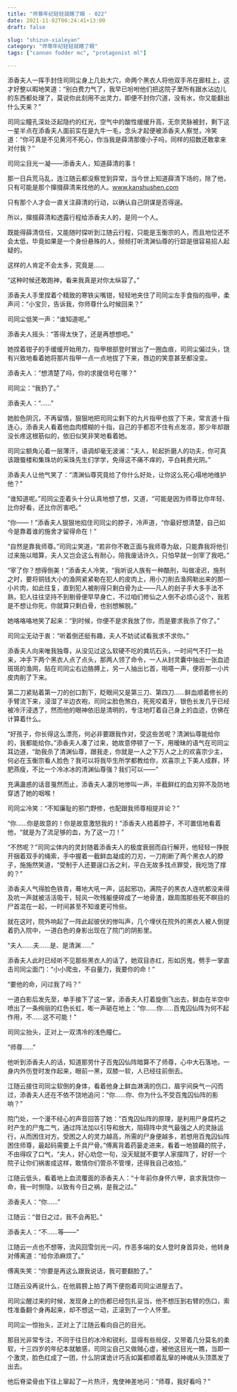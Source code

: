```yaml
---
title: "师尊年纪轻轻就瞎了眼 - 022"
date: 2021-11-02T00:24:41+13:00
draft: false

slug: "shizun-xialeyan"
category: "师尊年纪轻轻就瞎了眼"
tags: ["cannon fodder mc", "protagonist ml"]

---
```

添香夫人一挥手封住司同尘身上几处大穴，命两个黑衣人将他双手吊在廊柱上，这才好整以暇地笑道：“别白费力气了，我早已吩咐他们把这院子里所有跟水沾边儿的东西都处理了，莫说你此刻用不出灵力，即便不封你穴道，没有水，你又能翻出什么天来？”

司同尘瞳孔深处泛起隐约的红光，空气中的酸性缓缓升高，无奈灵脉被封，剩下这一星半点在添香夫人面前实在是九牛一毛，念头才起便被添香夫人察觉，冷笑道：“你可真是不见黄河不死心，你当我是薛清那傻小子吗，同样的招数还敢拿来对付我？”

司同尘目光一凝——添香夫人，知道薛清的事！

那一日兵荒马乱，连江随云都没察觉到异常，当今世上知道薛清下场的，除了他，只有可能是那个撺掇薛清来找他的人。www.kanshushen.com

只有那个人才会一直关注薛清的行动，以确认自己阴谋是否得逞。

所以，撺掇薛清和透露行程给添香夫人的，是同一个人。

既能得薛清信任，又能随时探听到江随云行程，只能是玉衡宗的人，而且地位还不会太低，毕竟如果是一个身份悬殊的人，频频打听清渊仙尊的行踪是很容易招人起疑的。

这样的人肯定不会太多，究竟是……

“这种时候还敢跑神，看来我真是对你太纵容了。”

添香夫人手里捏着个精致的寒铁尖嘴钳，轻轻地夹住了司同尘左手食指的指甲，柔声问：“小宝贝，告诉我，你师尊什么时候回来？”

司同尘低笑一声：“谁知道呢。”

添香夫人摇头：“答得太快了，还是再想想吧。”

她捏着钳子的手缓缓开始用力，指甲根部登时冒出了一圈血痕，司同尘偏过头，饶有兴致地看着她将那片指甲一点一点地拔了下来，唇边的笑意甚至都没变。

添香夫人：“想清楚了吗，你的求援信号在哪？”

司同尘：“我扔了。”

添香夫人：“……”

她脸色阴沉，不再留情，狠狠地把司同尘剩下的九片指甲也拔了下来，常言道十指连心，添香夫人看着他血肉模糊的十指，自己的手都忍不住有点发凉，那少年却跟没长疼这根筋似的，依旧似笑非笑地看着她。

司同尘额角沁着一层薄汗，语调却毫无波澜：“夫人，轮起折磨人的功夫，你可真该跟蜃楼和集珠坊的采珠先生们学学，免得这不痛不痒的，平白耗费光阴。”

添香夫人让他气笑了：“清渊仙尊究竟给了你什么好处，让你这么死心塌地地维护他？”

“谁知道呢。”司同尘歪着头十分认真地想了想，又道，“可能是因为师尊比你年轻、比你好看，还比你厉害吧。”

“你——！”添香夫人狠狠地掐住司同尘的脖子，冷声道，“你最好想清楚，自己如今是靠着谁的施舍才留得命在！”

“自然是靠我师尊。”司同尘笑道，“若非你不敢正面与我师尊为敌，只能靠我将他引过来施以暗算，夫人又岂会这么有耐心，陪我废话许久，只怕早就一剑宰了我吧。”

“宰了你？想得倒美！”添香夫人冷笑，“我听说人族有一种酷刑，叫做凌迟，施刑之时，要将铜钱大小的渔网紧紧勒在犯人的皮肉上，用小刀削去渔网勒出来的那一小片肉，如此往复，直到犯人被削得只剩白骨为止——凡人的刽子手大多手法不熟，犯人往往坚持不到剔骨便早早身亡，不过咱们修仙之人倒不必烦心这个，我若是不想让你死，你就算只剩白骨，也别想解脱。”

她咯咯咯地笑了起来：“到时候，你便不是求我放了你，而是要求我杀了你了。”

司同尘无动于衷：“听着倒还挺有趣，夫人不妨试试看我求不求你。”

添香夫人向来唯我独尊，从没见过这么软硬不吃的粪坑石头，一时间气不打一处来，冲手下两个黑衣人点了点头，那两人领了命令，一人从封灵囊中抽出一张血迹斑斑的渔网，贴在司同尘右边胳膊上，另一人抽出匕首，啪嗒一声，便将那一小片皮肉削了下来。

第二刀紧贴着第一刀的创口割下，眨眼间又是第三刀、第四刀……鲜血顺着修长的手臂流下来，浸湿了半边衣袍，司同尘脸色煞白，死死咬着牙，银色长发几乎已经被冷汗浸透了，然而他的眼神依旧是清明的，专注地盯着自己身上的血迹，仿佛在计算着什么。

“好孩子，你长得这么漂亮，何必非要跟我作对，受这些苦呢？清渊仙尊能给你的，我都能给你。”添香夫人凑了过来，她故意停顿了一下，用暧昧的语气在司同尘耳边道，“助我杀了清渊仙尊，跟我走，你就是一人之下万人之上的欢喜宗少主，何必在玉衡宗看人脸色？我可以将我毕生所学都教给你，欢喜宗上下美人成群，环肥燕瘦，不比一个冷冰冰的清渊仙尊强？我们可以——”

充满蛊惑的话音戛然而止，添香夫人凄厉地惨叫一声，半截鲜红的血刃猝不及防地穿透了她的咽喉！

司同尘冷笑：“不知廉耻的邪门野修，也配跟我师尊相提并论？”

“你……你是故意的！你是故意激怒我的！”添香夫人捂着脖子，不可置信地看着他，“就是为了流足够的血，为了这一刀！”

“不然呢？”司同尘体内的灵封随着添香夫人的极度衰弱而自行解开，他轻轻一挣脱开捆着双手的绳索，手中握着一截鲜血凝成的刀刃，一刀削断了两个黑衣人的脖子，施施然笑道，“受制于人还要逞口舌之利，平白无故多找点罪受，我吃饱了撑的？”

添香夫人气得脸色铁青，蓦地大吼一声，运起邪功，满院子的黑衣人连吭都没来得及吭一声就被活活吸干，轻风一吹残躯便碎成了一地骨渣，跟周围那些死不瞑目的尸首混在一起，一时间甚至不知谁更可怜些。

就在这时，院外响起了一阵此起彼伏的惨叫声，几个埋伏在院外的黑衣人被人倒提着扔入院中，一道白色的身影出现在了院门的阴影里。

“夫人……夫……是、是清渊……”

添香夫人此时已经听不见那些黑衣人的话了，她双目赤红，形如厉鬼，劈手一掌直击司同尘面门：“小小爬虫，不自量力，我要你的命！”

“要他的命，问过我了吗？”

一道白影后发先至，单手接下了这一掌，添香夫人打着旋倒飞出去，鲜血在半空中喷出了一条绚丽的红色长虹，嘭一声砸在地上：“你……你……百鬼囚仙阵为何不起作用，不……这不可能！”

司同尘抬头，正对上一双清冷的浅色瞳仁。

“师尊……”

他听到添香夫人的话，知道那劳什子百鬼囚仙阵暗算不了师尊，心中大石落地，一身内外伤登时发作起来，眼前一黑，双膝一软，人已经往前倒去。

江随云接住司同尘软倒的身体，看着他身上鲜血淋漓的伤口，眉宇间戾气一闪而过，添香夫人还在不依不饶地追问：“你……你、你为什么不受百鬼囚仙阵的影响？”

院门处，一个漫不经心的声音回答了她：“百鬼囚仙阵的原理，是利用尸身腐朽之时产生的尸鬼二气，通过阵法加以引导和放大，阻碍阵中灵气最强之人的灵脉运行，从而困住对方。受困之人的灵力越高，所需的尸身便越多，若想用百鬼囚仙阵困住师尊，最起码需要上千具尸骨。”傅离背着药篓走进来，看着一地狼藉的院子，不由得叹了口气，“夫人，好心劝您一句，没天赋就不要学人家摆阵了，好好一个院子让你们祸害成这样，敢情你们管杀不管埋，还得我自己收拾。”

江随云低头，看着地上血流覆面的添香夫人：“十年前你身怀六甲，哀求我饶你一命，我一时恻隐，以致有今日之祸，是我之过。”

添香夫人：“你……”

江随云：“昔日之过，我不会再犯。”

添香夫人：“不……等——”

江随云一点也不想等，流风回雪剑光一闪，作恶多端的女人登时身首异处，他转身对傅离道：“给你添麻烦了。”

傅离失笑：“你要是再这么跟我说话，我可要翻脸了。”

江随云没再说什么，在他肩膀上拍了两下便抱着司同尘进屋去了。

司同尘醒过来的时候，发现身上的伤都已经包扎妥当，他不想压到右臂的伤口，索性准备翻个身再起来，却不想这一动，正滚到了一个人怀里。

司同尘一惊抬头，正对上了江随云看向自己的目光。

那目光非常专注，不同于往日的冰冷和锐利，显得有些局促，又带着几分莫名的柔软，十三四岁的年纪本就敏感，司同尘自己又做贼心虚，被他这目光一瞧，当即一个激灵，脸色红成了一团，什么阴谋诡计巧舌如簧都顺着乱窜的神魂从头顶蒸发了出去。

他后脊梁骨由下往上窜起了一片热汗，鬼使神差地问：“师尊，我好看吗？”